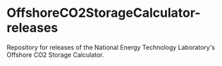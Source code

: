 # OffshoreCO2StorageCalculator-releases
Repository for releases of the National Energy Technology Laboratory's Offshore CO2 Storage Calculator.

